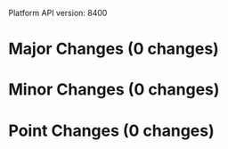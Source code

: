 Platform API version: 8400




# Major Changes (0 changes)


# Minor Changes (0 changes)


# Point Changes (0 changes)
